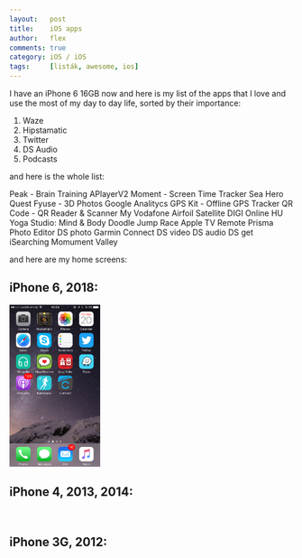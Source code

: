 ```yaml
---
layout:   post
title:    iOS apps
author:   flex
comments: true
category: iOS / iOS
tags:     [listák, awesome, ios]
---
```


I have an iPhone 6 16GB now and here is my list of the apps that I love and use the most of my day to day life, sorted by their importance: 

1. Waze
2. Hipstamatic
3. Twitter
4. DS Audio
5. Podcasts

and here is the whole list: 

Peak - Brain Training
APlayerV2
Moment - Screen Time Tracker
Sea Hero Quest
Fyuse - 3D Photos
Google Analitycs
GPS Kit - Offline GPS Tracker
QR Code - QR Reader & Scanner
My Vodafone
Airfoil Satellite
DIGI Online HU
Yoga Studio: Mind & Body
Doodle Jump Race
Apple TV Remote
Prisma Photo Editor
DS photo
Garmin Connect
DS video
DS audio
DS get
iSearching
Momument Valley


and here are my home screens:

## iPhone 6, 2018:

<span><img class="shadow" src="images/ios/IMG_1568.PNG" alt="" style="width: 32%;" alt=""></span>

## iPhone 4, 2013, 2014:

<span><img class="shadow" src="https://78.media.tumblr.com/7e024c017161feed6489add3def841ce/tumblr_o65c9iXKaA1qzcusuo1_640.jpg" alt="" style="width: 32%;" alt=""></span>
<span><img class="shadow" src="https://78.media.tumblr.com/75411f087c8d9e888e45b4c90e5dee5f/tumblr_muk6ym05uA1qzcusuo1_640.png" alt="" style="width: 32%;" alt=""></span>
<span><img class="shadow" src="https://78.media.tumblr.com/e517b72438cdc5d57c450e532f1900a4/tumblr_o6aw4wLDlU1qzcusuo1_640.jpg" alt="" style="width: 32%;" alt=""></span>

## iPhone 3G, 2012: 

<span><img class="shadow" src="https://78.media.tumblr.com/872c04bdab96c40d00b95e55a794042b/tumblr_o5qrhs1zMn1qzcusuo1_640.png" alt="" style="width: 32%;" alt=""></span>